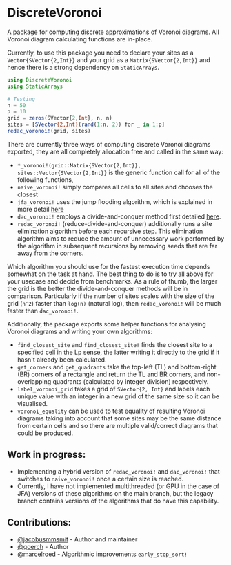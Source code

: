 # DiscreteVoronoi

A package for computing discrete approximations of Voronoi diagrams. All Voronoi diagram calculating functions are in-place.

Currently, to use this package you need to declare your sites as a `Vector{SVector{2,Int}}` and your grid as a `Matrix{SVector{2,Int}}` and hence there is a strong dependency on `StaticArrays`.

```julia
using DiscreteVoronoi
using StaticArrays

# Testing
n = 50
p = 10
grid = zeros(SVector{2,Int}, n, n)
sites = [SVector{2,Int}(rand(1:n, 2)) for _ in 1:p]
redac_voronoi!(grid, sites)
```

There are currently three ways of computing discrete Voronoi diagrams exported, they are all completely allocation free and called in the same way:
* `*_voronoi!(grid::Matrix{SVector{2,Int}}, sites::Vector{SVector{2,Int}}` is the generic function call for all of the following functions,
* `naive_voronoi!` simply compares all cells to all sites and chooses the closest
* `jfa_voronoi!` uses the jump flooding algorithm, which is explained in more detail [here](https://en.wikipedia.org/wiki/Jump_flooding_algorithm)
* `dac_voronoi!` employs a divide-and-conquer method first detailed [here](https://www.ncbi.nlm.nih.gov/pmc/articles/PMC7840081/).
* `redac_voronoi!` (reduce-divide-and-conquer) additionally runs a site elimination algorithm before each recursive step. This elimination algorithm aims to reduce the amount of unnecessary work performed by the algorithm in subsequent recursions by removing seeds that are far away from the corners.

Which algorithm you should use for the fastest execution time depends somewhat on the task at hand. The best thing to do is to try all above for your usecase and decide from benchmarks. As a rule of thumb, the larger the grid is the better the divide-and-conquer methods will be in comparison. Particularly if the number of sites scales with the size of the grid (`n^2`) faster than `log(n)` (natural log), then `redac_voronoi!` will be much faster than `dac_voronoi!`. 

Additionally, the package exports some helper functions for analysing Voronoi diagrams and writing your own algorithms:
* `find_closest_site` and `find_closest_site!` finds the closest site to a specified cell in the Lp sense, the latter writing it directly to the grid if it hasn't already been calculated.
* `get_corners` and `get_quadrants` take the top-left (TL) and bottom-right (BR) corners of a rectangle and return the TL and BR corners, and non-overlapping quadrants (calculated by integer division) respectively.
* `label_voronoi_grid` takes a grid of `SVector{2, Int}` and labels each unique value with an integer in a new grid of the same size so it can be visualised.
* `voronoi_equality` can be used to test equality of resulting Voronoi diagrams taking into account that some sites may be the same distance from certain cells and so there are multiple valid/correct diagrams that could be produced.

## Work in progress:
 * Implementing a hybrid version of `redac_voronoi!` and `dac_voronoi!` that switches to `naive_voronoi!` once a certain size is reached.
 * Currently, I have not implemented multithreaded (or GPU in the case of JFA) versions of these algorithms on the main branch, but the legacy branch contains versions of the algorithms that do have this capability.

## Contributions:
* [@jacobusmmsmit](github.com/jacobusmmsmit) - Author and maintainer
* [@goerch](github.com/goerch) - Author
* [@marcelroed](github.com/marcelroed) - Algorithmic improvements `early_stop_sort!`
